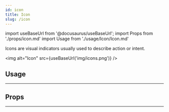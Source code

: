 ```yaml
---
id: icon
title: Icon
slug: /icon
---
```


import useBaseUrl from '@docusaurus/useBaseUrl';
import Props from './props/icon.md'
import Usage from './usage/Icon/Icon.md'

Icons are visual indicators usually used to describe action or intent.

<img alt="Icon" src={useBaseUrl('img/icons.png')} />

## Usage

<Usage />

---

## Props

<Props />

---
